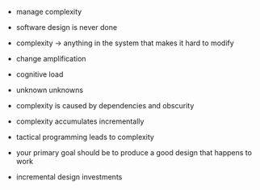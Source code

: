 - manage complexity
- software design is never done
- complexity -> anything in the system that makes it hard to modify

- change amplification
- cognitive load
- unknown unknowns

- complexity is caused by dependencies and obscurity
- complexity accumulates incrementally

- tactical programming leads to complexity

- your primary goal should be to produce a good design that happens to work
- incremental design investments
